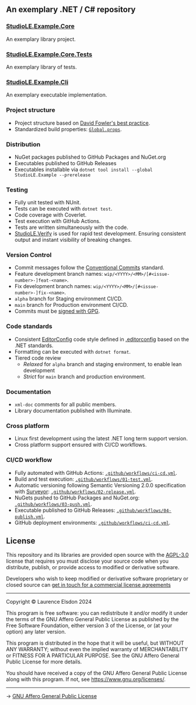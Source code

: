 ## An exemplary .NET / C# repository

### [StudioLE.Example.Core](StudioLE.Example.Core/src)

An exemplary library project.

### [StudioLE.Example.Core.Tests](StudioLE.Example.Core/tests)

An exemplary library of tests.

### [StudioLE.Example.Cli](StudioLE.Example.Cli/src)

An exemplary executable implementation.

### Project structure

- Project structure based on [David Fowler's best practice](https://gist.github.com/davidfowl/ed7564297c61fe9ab814).
- Standardized build properties: [`Global.props`](Global.props).

### Distribution

- NuGet packages published to GitHub Packages and NuGet.org
- Executables published to GitHub Releases
- Executables installable via `dotnet tool install --global StudioLE.Example --prerelease`

### Testing

- Fully unit tested with NUnit.
- Tests can be executed with `dotnet test`.
- Code coverage with Coverlet.
- Test execution with GitHub Actions.
- Tests are written simultaneously with the code.
- [StudioLE.Verify](https://github.com/StudioLE/Verify/) is used for rapid test development. Ensuring consistent output and instant visibility of breaking changes.

### Version Control

- Commit messages follow the [Conventional Commits](https://www.conventionalcommits.org) standard.
- Feature development branch names: `wip/<YYYY>/<MM>/[#<issue-number>-]feat-<name>`.
- Fix development branch names: `wip/<YYYY>/<MM>/[#<issue-number>-]fix-<name>`.
- `alpha` branch for Staging environment CI/CD.
- `main` branch for Production environment CI/CD.
- Commits must be [signed with GPG](https://docs.github.com/en/authentication/managing-commit-signature-verification/signing-commits).

### Code standards

- Consistent [EditorConfig](https://editorconfig.org/) code style defined in [.editorconfig](.editorconfig) based on the .NET standards.
- Formatting can be executed with `dotnet format`.
- Tiered code review
  - *Relaxed* for `alpha` branch and staging environment, to enable lean development
  - *Strict* for `main` branch and production environment.

### Documentation

- `xml-doc` comments for all public members.
- Library documentation published with Illuminate.

### Cross platform

- Linux first development using the latest .NET long term support version.
- Cross platform support ensured with CI/CD workflows.

### CI/CD workflow

- Fully automated with GitHub Actions: [`.github/workflows/ci-cd.yml`](.github/workflows/ci-cd.yml).
- Build and test execution: [`.github/workflows/01-test.yml`](.github/workflows/01-test.yml).
- Automatic versioning following Semantic Versioning 2.0.0 specification with [Surveyor](https://github.com/StudioLE/Surveyor): [`.github/workflows/02-release.yml`](.github/workflows/02-release.yml).
- NuGets pushed to GitHub Packages and NuGet.org: [`.github/workflows/03-push.yml`](.github/workflows/03-push.yml).
- Executable published to GitHub Releases: [`.github/workflows/04-publish.yml`](.github/workflows/04-publish.yml).
- GitHub deployment environments: [`.github/workflows/ci-cd.yml`](.github/workflows/ci-cd.yml).

## License

This repository and its libraries are provided open source with the [AGPL-3.0](https://www.gnu.org/licenses/agpl-3.0.en.html) license that requires you must disclose your source code when you distribute, publish, or provide access to modified or derivative software.

Developers who wish to keep modified or derivative software proprietary or closed source can [get in touch for a commercial license agreements](https://studiole.uk/contact/)

---

Copyright © Laurence Elsdon 2024

This program is free software: you can redistribute it and/or modify it under the terms of the GNU Affero General Public License as published by the Free Software Foundation, either version 3 of the License, or (at your option) any later version.

This program is distributed in the hope that it will be useful, but WITHOUT ANY WARRANTY; without even the implied warranty of MERCHANTABILITY or FITNESS FOR A PARTICULAR PURPOSE. See the GNU Affero General Public License for more details.

You should have received a copy of the GNU Affero General Public License along with this program. If not, see <https://www.gnu.org/licenses/>.

---

→ [GNU Affero General Public License](LICENSE.md)
